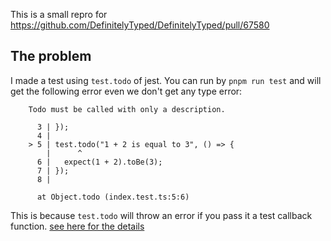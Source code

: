 This is a small repro for https://github.com/DefinitelyTyped/DefinitelyTyped/pull/67580

## The problem

I made a test using `test.todo` of jest.
You can run by `pnpm run test` and will get the following error even we don't get any type error:

```
    Todo must be called with only a description.

      3 | });
      4 |
    > 5 | test.todo("1 + 2 is equal to 3", () => {
        |      ^
      6 |   expect(1 + 2).toBe(3);
      7 | });
      8 |

      at Object.todo (index.test.ts:5:6)
```

This is because `test.todo` will throw an error if you pass it a test callback function. [see here for the details](https://jestjs.io/docs/next/api#testtodoname)
